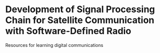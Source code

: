 # Development of Signal Processing Chain for Satellite Communication with Software-Defined Radio
Resources for learning digital communications 

